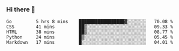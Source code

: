 ### Hi there 👋

<!--
**KLXLjun/KLXLjun** is a ✨ _special_ ✨ repository because its `README.md` (this file) appears on your GitHub profile.

Here are some ideas to get you started:

- 🔭 I’m currently working on ...
- 🌱 I’m currently learning ...
- 👯 I’m looking to collaborate on ...
- 🤔 I’m looking for help with ...
- 💬 Ask me about ...
- 📫 How to reach me: ...
- 😄 Pronouns: ...
- ⚡ Fun fact: ...
-->

<!--START_SECTION:waka-->
```text
Go         5 hrs 8 mins    █████████████████▓░░░░░░░   70.08 % 
CSS        41 mins         ██▒░░░░░░░░░░░░░░░░░░░░░░   09.33 % 
HTML       38 mins         ██▒░░░░░░░░░░░░░░░░░░░░░░   08.77 % 
Python     24 mins         █▒░░░░░░░░░░░░░░░░░░░░░░░   05.45 % 
Markdown   17 mins         █░░░░░░░░░░░░░░░░░░░░░░░░   04.01 % 
```
<!--END_SECTION:waka-->
